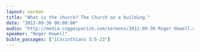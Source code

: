 ```yaml
---
layout: sermon
title: "What is the church? The Church as a building."
date: "2012-09-30 00:00:00"
audio: "http://media.coggesparish.com/sermons/2012-09-30 Roger Howell.mp3"
speaker: "Roger Howell"
bible_passages: ["1Corinthians 3:5-23"]
---
```

